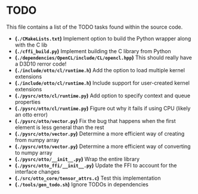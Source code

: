 # TODO
This file contains a list of the TODO tasks found within the source code.
- **(`./CMakeLists.txt`)** Implement option to build the Python wrapper along with the C lib
- **(`./cffi_build.py`)** Implement building the C library from Python
- **(`./dependencies/OpenCL/include/CL/opencl.hpp`)** This should really have a D3D10 rerror code!
- **(`./include/otto/cl/runtime.h`)** Add the option to load multiple kernel extensions
- **(`./include/otto/cl/runtime.h`)** Include support for user-created kernel extensions
- **(`./pysrc/otto/cl/runtime.py`)** Add option to specify context and queue properties
- **(`./pysrc/otto/cl/runtime.py`)** Figure out why it fails if using CPU (likely an otto error)
- **(`./pysrc/otto/vector.py`)** Fix the bug that happens when the first element is less general than the rest
- **(`./pysrc/otto/vector.py`)** Determine a more efficient way of creating from numpy array
- **(`./pysrc/otto/vector.py`)** Determine a more efficient way of converting to numpy array
- **(`./pysrc/otto/__init__.py`)** Wrap the entire library
- **(`./pysrc/otto_ffi/__init__.py`)** Update the FFI to account for the interface changes
- **(`./src/otto_core/tensor_attrs.c`)** Test this implementation
- **(`./tools/gen_todo.sh`)** Ignore TODOs in dependencies
